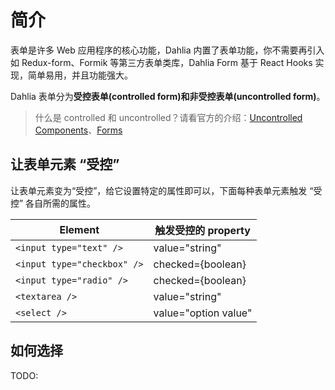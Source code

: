 # 简介

表单是许多 Web 应用程序的核心功能，Dahlia 内置了表单功能，你不需要再引入如 Redux-form、Formik 等第三方表单类库，Dahlia Form 基于 React Hooks 实现，简单易用，并且功能强大。

Dahlia 表单分为**受控表单(controlled form)**和**非受控表单(uncontrolled form)**。

> 什么是 controlled 和 uncontrolled？请看官方的介绍：[Uncontrolled Components](https://reactjs.org/docs/uncontrolled-components.html)、[Forms](https://reactjs.org/docs/forms.html)

## 让表单元素 “受控”

让表单元素变为“受控”，给它设置特定的属性即可以，下面每种表单元素触发 “受控” 各自所需的属性。

| Element                   | 触发受控的 property  |
| ------------------------- | -------------------- |
| `<input type="text" />`     | value="string"       |
| `<input type="checkbox" />` | checked={boolean}    |
| `<input type="radio" />`    | checked={boolean}    |
| `<textarea />`              | value="string"       |
| `<select />`                | value="option value" |




## 如何选择


TODO: 